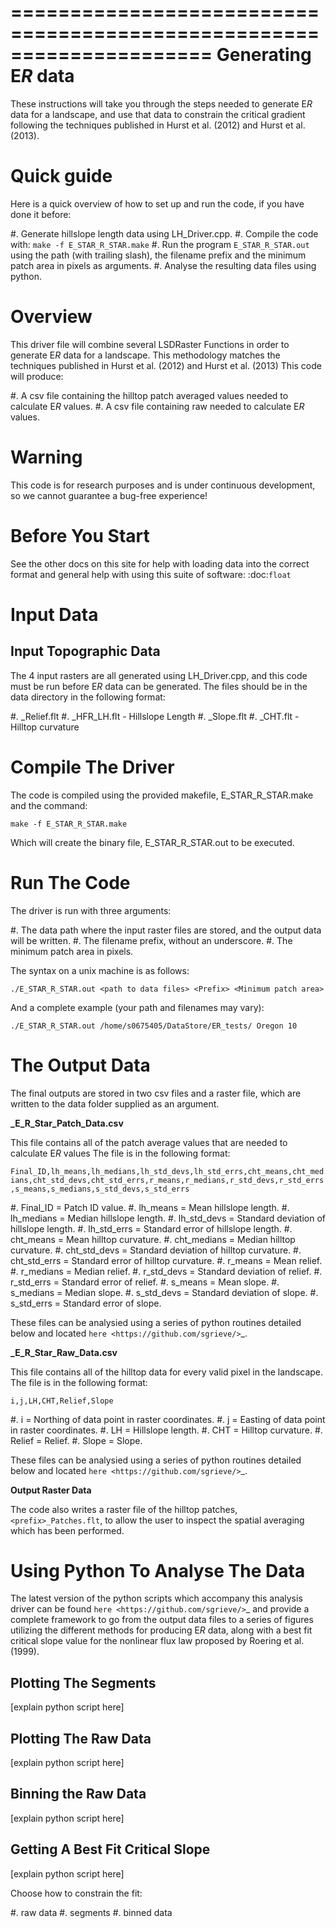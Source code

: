 =====================================================================
Generating E*R* data
=====================================================================

These instructions will take you through the steps needed to generate E*R* data for
a landscape, and use that data to constrain the critical gradient following
the techniques published in Hurst et al. (2012) and Hurst et al. (2013).

Quick guide
=================================================

Here is a quick overview of how to set up and run the code, if you have done it before:

#. Generate hillslope length data using LH_Driver.cpp.
#. Compile the code with: ``make -f E_STAR_R_STAR.make``
#. Run the program ``E_STAR_R_STAR.out`` using the path (with trailing slash), the filename prefix and the minimum patch area in pixels as arguments.
#. Analyse the resulting data files using python. 

Overview
=================================================

This driver file will combine several LSDRaster Functions in order to generate E*R*
data for a landscape. This methodology matches the techniques published in Hurst et al. (2012) and Hurst et al. (2013) 
This code will produce:

#. A csv file containing the hilltop patch averaged values needed to calculate E*R* values.
#. A csv file containing raw needed to calculate E*R* values.  

Warning
=================================================

This code is for research purposes and is under continuous development, so we cannot guarantee a bug-free experience!

Before You Start
=================================================
See the other docs on this site for help with loading data into the correct format 
and general help with using this suite of software: :doc:`float`

Input Data
=================================================

Input Topographic Data
-------------
The 4 input rasters are all generated using LH_Driver.cpp, and this code must be run before 
E*R* data can be generated. The files should be in the data directory in the following format:

#. <prefix>_Relief.flt 
#. <prefix>_HFR_LH.flt - Hillslope Length 
#. <prefix>_Slope.flt
#. <prefix>_CHT.flt - Hilltop curvature  

Compile The Driver
=================================================

The code is compiled using the provided makefile, E_STAR_R_STAR.make and the command:

``make -f E_STAR_R_STAR.make`` 

Which will create the binary file, E_STAR_R_STAR.out to be executed.

Run The Code
=================================================

The driver is run with three arguments: 

#. The data path where the input raster files are stored, and the output data will be written.
#. The filename prefix, without an underscore.
#. The minimum patch area in pixels.

The syntax on a unix machine is as follows:

``./E_STAR_R_STAR.out <path to data files> <Prefix> <Minimum patch area>``

And a complete example (your path and filenames may vary):

``./E_STAR_R_STAR.out /home/s0675405/DataStore/ER_tests/ Oregon 10``

The Output Data
=================================================

The final outputs are stored in two csv files and a raster file, which are written to the data 
folder supplied as an argument.

**<prefix>_E_R_Star_Patch_Data.csv** 

This file contains all of the patch average values that are needed to calculate E*R* values
The file is in the following format:

``Final_ID,lh_means,lh_medians,lh_std_devs,lh_std_errs,cht_means,cht_medians,cht_std_devs,cht_std_errs,r_means,r_medians,r_std_devs,r_std_errs,s_means,s_medians,s_std_devs,s_std_errs``

#. Final_ID = Patch ID value.
#. lh_means = Mean hillslope length.
#. lh_medians = Median hillslope length.
#. lh_std_devs = Standard deviation of hillslope length.
#. lh_std_errs = Standard error of hillslope length.
#. cht_means = Mean hilltop curvature.
#. cht_medians = Median hilltop curvature.
#. cht_std_devs = Standard deviation of hilltop curvature.
#. cht_std_errs = Standard error of hilltop curvature.
#. r_means = Mean relief.
#. r_medians = Median relief.
#. r_std_devs = Standard deviation of relief. 
#. r_std_errs = Standard error of relief. 
#. s_means = Mean slope.
#. s_medians = Median slope.
#. s_std_devs = Standard deviation of slope.
#. s_std_errs = Standard error of slope. 

These files can be analysied using a series of python routines detailed below and 
located `here <https://github.com/sgrieve/>`_. 

**<prefix>_E_R_Star_Raw_Data.csv** 

This file contains all of the hilltop data for every valid pixel in the landscape.
The file is in the following format:

``i,j,LH,CHT,Relief,Slope``

#. i = Northing of data point in raster coordinates.
#. j = Easting of data point in raster coordinates.
#. LH = Hillslope length.
#. CHT = Hilltop curvature.
#. Relief = Relief.
#. Slope = Slope.

These files can be analysied using a series of python routines detailed below and 
located `here <https://github.com/sgrieve/>`_. 

**Output Raster Data**

The code also writes a raster file of the hilltop patches, ``<prefix>_Patches.flt``, to allow the user to inspect the 
spatial averaging which has been performed.

Using Python To Analyse The Data
=================================================
    
The latest version of the python scripts which accompany this analysis driver can be found `here <https://github.com/sgrieve/>`_
and provide a complete framework to go from the output data files to a series of figures
utilizing the different methods for producing E*R* data, along with a best fit critical slope
value for the nonlinear flux law proposed by Roering et al. (1999).  

Plotting The Segments
-----------------------

[explain python script here]

Plotting The Raw Data
--------------------

[explain python script here]

Binning the Raw Data
--------------------

[explain python script here]

Getting A Best Fit Critical Slope
---------------------------------

[explain python script here]

Choose how to constrain the fit:

#. raw data
#. segments
#. binned data